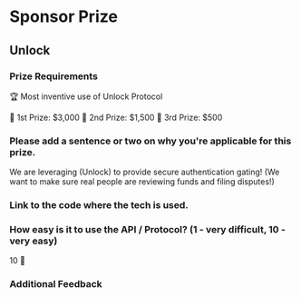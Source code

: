 # Sponsor Prize

## Unlock

### Prize Requirements

🏆 Most inventive use of Unlock Protocol

🥇 1st Prize: $3,000
🥈 2nd Prize: $1,500
🥉 3rd Prize: $500

### Please add a sentence or two on why you're applicable for this prize.

We are leveraging (Unlock) to provide secure authentication gating! (We want to make sure real people are reviewing funds and filing disputes!)

### Link to the code where the tech is used.

### How easy is it to use the API / Protocol? (1 - very difficult, 10 - very easy)

10 🌟

### Additional Feedback

